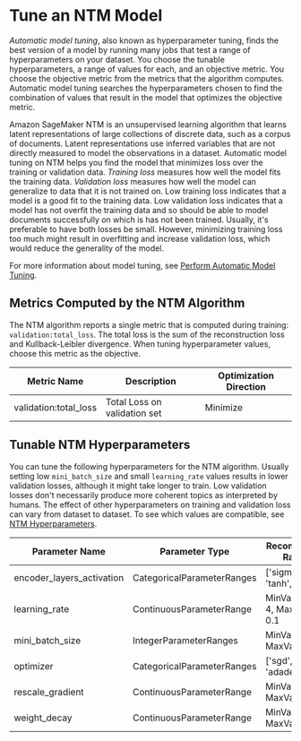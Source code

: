 # Tune an NTM Model<a name="ntm-tuning"></a>

*Automatic model tuning*, also known as hyperparameter tuning, finds the best version of a model by running many jobs that test a range of hyperparameters on your dataset\. You choose the tunable hyperparameters, a range of values for each, and an objective metric\. You choose the objective metric from the metrics that the algorithm computes\. Automatic model tuning searches the hyperparameters chosen to find the combination of values that result in the model that optimizes the objective metric\.

Amazon SageMaker NTM is an unsupervised learning algorithm that learns latent representations of large collections of discrete data, such as a corpus of documents\. Latent representations use inferred variables that are not directly measured to model the observations in a dataset\. Automatic model tuning on NTM helps you find the model that minimizes loss over the training or validation data\. *Training loss* measures how well the model fits the training data\. *Validation loss* measures how well the model can generalize to data that it is not trained on\. Low training loss indicates that a model is a good fit to the training data\. Low validation loss indicates that a model has not overfit the training data and so should be able to model documents successfully on which is has not been trained\. Usually, it's preferable to have both losses be small\. However, minimizing training loss too much might result in overfitting and increase validation loss, which would reduce the generality of the model\. 

For more information about model tuning, see [Perform Automatic Model Tuning](automatic-model-tuning.md)\.

## Metrics Computed by the NTM Algorithm<a name="ntm-metrics"></a>

The NTM algorithm reports a single metric that is computed during training: `validation:total_loss`\. The total loss is the sum of the reconstruction loss and Kullback\-Leibler divergence\. When tuning hyperparameter values, choose this metric as the objective\.


| Metric Name | Description | Optimization Direction | 
| --- | --- | --- | 
| validation:total\_loss |  Total Loss on validation set  |  Minimize  | 

## Tunable NTM Hyperparameters<a name="ntm-tunable-hyperparameters"></a>

You can tune the following hyperparameters for the NTM algorithm\. Usually setting low `mini_batch_size` and small `learning_rate` values results in lower validation losses, although it might take longer to train\. Low validation losses don't necessarily produce more coherent topics as interpreted by humans\. The effect of other hyperparameters on training and validation loss can vary from dataset to dataset\. To see which values are compatible, see [NTM Hyperparameters](ntm_hyperparameters.md)\.


| Parameter Name | Parameter Type | Recommended Ranges | 
| --- | --- | --- | 
| encoder\_layers\_activation |  CategoricalParameterRanges  |  \['sigmoid', 'tanh', 'relu'\]  | 
| learning\_rate |  ContinuousParameterRange  |  MinValue: 1e\-4, MaxValue: 0\.1  | 
| mini\_batch\_size |  IntegerParameterRanges  |  MinValue: 16, MaxValue:2048  | 
| optimizer |  CategoricalParameterRanges  |  \['sgd', 'adam', 'adadelta'\]  | 
| rescale\_gradient |  ContinuousParameterRange  |  MinValue: 0\.1, MaxValue: 1\.0  | 
| weight\_decay |  ContinuousParameterRange  |  MinValue: 0\.0, MaxValue: 1\.0  | 